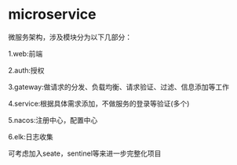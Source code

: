 # microservice

微服务架构，涉及模块分为以下几部分：

1.web:前端

2.auth:授权

3.gateway:做请求的分发、负载均衡、请求验证、过滤、信息添加等工作

4.service:根据具体需求添加，不做服务的登录等验证(多个)

5.nacos:注册中心，配置中心

6.elk:日志收集

可考虑加入seate，sentinel等来进一步完整化项目